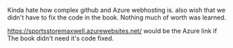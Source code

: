 Kinda hate how complex github and Azure webhosting is.
also wish that we didn't have to fix the code in the book.
Nothing much of worth was learned.

https://sportsstoremaxwell.azurewebsites.net/ would be the Azure link if The book didn't need it's code fixed.
